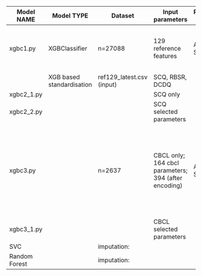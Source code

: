| Model NAME | Model TYPE | Dataset | Input parameters | Performance (AUC) | Notes |
|---|---|---|---|---|---|
| xgbc1.py | XGBClassifier | n=27088 | 129 reference features | Avg: 0.8497 SD: 0.0052 | regress_lang_time cat. paras need to be converted into a single numerical para, then standardised |
| | XGB based standardisation | ref129_latest.csv (input) | SCQ, RBSR, DCDQ |  | XGB based imputation |
| xgbc2_1.py | | | SCQ only |  |  |
| xgbc2_2.py | | | SCQ selected parameters |  |  |
| xgbc3.py | | n=2637 | CBCL only; 164 cbcl parameters; 394 (after encoding) | Avg: 0.9033 SD: 0.0139 | intersection of deriv_cog_impair and cbcl. train model on this data. predict entries for which cbcl is available, but deriv_cog_impair not available (only 3 such entries) |
| xgbc3_1.py | | | CBCL selected parameters |  |  |
| SVC |  | imputation: |  |  |  |
| Random Forest |  | imputation: |  |  |  |
